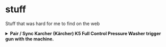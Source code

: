# stuff
Stuff that was hard for me to find on the web


<details>
  <summary><strong>Pair / Sync Karcher (Kärcher) K5 Full Control Pressure Washer trigger gun with the machine.</strong></summary>
  
If your Karcher K5 waterblaster trigger gun isn't synched with the main unit, then the display won't work and you won't be able to change pressure or use the detergent dispenser.

I found the following instructions in a comment on https://www.youtube.com/watch?v=41KwJPW4btY

### Please follow the below instructions:

1. Set up the pressure washer and turn on
2. Once machine is pressurised,  hold both the + and – buttons  down on the gun
3. flashing symbol will appear at the top of the display and the screen should show 3 separate symbols
4. Your machine and gun should now be ready to use 

In the unlikely event this does not work:

1. Turn the machine off at the mains 
2. Hold the + and – buttons down again until the screen flashes 
3. Plug the machine back in 
4. Your machine and gun should now be ready to use
  
I also found "Pairing Full Control Plus" on https://www.kaercher.com/uk/home-garden/how-to-guides/pressure-washers/pairing-full-control-plus.html
  
</details>
